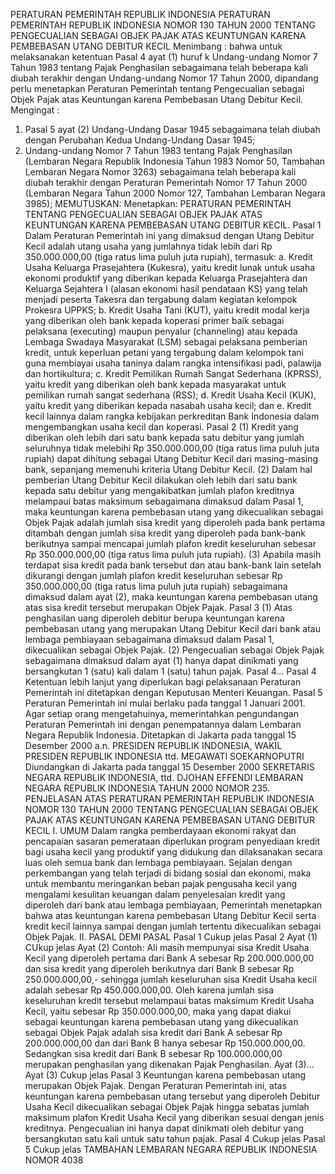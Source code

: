  PERATURAN PEMERINTAH REPUBLIK INDONESIA PERATURAN PEMERINTAH REPUBLIK INDONESIA NOMOR 130 TAHUN 2000 TENTANG PENGECUALIAN SEBAGAI OBJEK PAJAK ATAS KEUNTUNGAN KARENA PEMBEBASAN UTANG DEBITUR KECIL
Menimbang :
 bahwa untuk melaksanakan ketentuan Pasal 4 ayat (1) huruf k Undang-undang Nomor 7 Tahun 1983 tentang Pajak Penghasilan sebagaimana telah beberapa kali diubah terakhir dengan Undang-undang Nomor 17 Tahun 2000, dipandang perlu menetapkan Peraturan Pemerintah tentang Pengecualian sebagai Objek Pajak atas Keuntungan karena Pembebasan Utang Debitur Kecil.
Mengingat :

1. Pasal 5 ayat (2) Undang-Undang Dasar 1945 sebagaimana telah diubah dengan Perubahan Kedua Undang-Undang Dasar 1945;
2. Undang-undang Nomor 7 Tahun 1983 tentang Pajak Penghasilan (Lembaran Negara Republik Indonesia Tahun 1983 Nomor 50, Tambahan Lembaran Negara Nomor 3263) sebagaimana telah beberapa kali diubah terakhir dengan Peraturan Pemerintah Nomor 17 Tahun 2000 (Lembaran Negara Tahun 2000 Nomor 127, Tambahan Lembaran Negara 3985);
MEMUTUSKAN:
 Menetapkan: PERATURAN PEMERINTAH TENTANG PENGECUALIAN SEBAGAI OBJEK PAJAK ATAS KEUNTUNGAN KARENA PEMBEBASAN UTANG DEBITUR KECIL.
Pasal 1
Dalam Peraturan Pemerintah ini yang dimaksud dengan Utang Debitur Kecil adalah utang usaha yang jumlahnya tidak lebih dari Rp 350.000.000,00 (tiga ratus lima puluh juta rupiah), termasuk:
a. Kredit Usaha Keluarga Prasejahtera (Kukesra), yaitu kredit lunak untuk usaha ekonomi produktif yang diberikan kepada Keluarga Prasejahtera dan Keluarga Sejahtera I (alasan ekonomi hasil pendataan KS) yang telah menjadi peserta Takesra dan tergabung dalam kegiatan kelompok Prokesra UPPKS;
b. Kredit Usaha Tani (KUT), yaitu kredit modal kerja yang diberikan oleh bank kepada koperasi primer baik sebagai pelaksana (executing) maupun penyalur (channeling) atau kepada Lembaga Swadaya Masyarakat (LSM) sebagai pelaksana pemberian kredit, untuk keperluan petani yang tergabung dalam kelompok tani guna membiayai usaha taninya dalam rangka intensifikasi padi, palawija dan hortikultura;
c. Kredit Pemilikan Rumah Sangat Sederhana (KPRSS), yaitu kredit yang diberikan oleh bank kepada masyarakat untuk pemilikan rumah sangat sederhana (RSS);
d. Kredit Usaha Kecil (KUK), yaitu kredit yang diberikan kepada nasabah usaha kecil; dan
e. Kredit kecil lainnya dalam rangka kebijakan perkreditan Bank Indonesia dalam mengembangkan usaha kecil dan koperasi.
Pasal 2
(1) Kredit yang diberikan oleh lebih dari satu bank kepada satu debitur yang jumlah seluruhnya tidak melebihi Rp 350.000.000,00 (tiga ratus lima puluh juta rupiah) dapat dihitung sebagai Utang Debitur Kecil dari masing-masing bank, sepanjang memenuhi kriteria Utang Debitur Kecil.
(2) Dalam hal pemberian Utang Debitur Kecil dilakukan oleh lebih dari satu bank kepada satu debitur yang mengakibatkan jumlah plafon kreditnya melampaui batas maksimum sebagaimana dimaksud dalam Pasal 1, maka keuntungan karena pembebasan utang yang dikecualikan sebagai Objek Pajak adalah jumlah sisa kredit yang diperoleh pada bank pertama ditambah dengan jumlah sisa kredit yang diperoleh pada bank-bank berikutnya sampai mencapai jumlah plafon kredit keseluruhan sebesar Rp 350.000.000,00 (tiga ratus lima puluh juta rupiah).
(3) Apabila masih terdapat sisa kredit pada bank tersebut dan atau bank-bank lain setelah dikurangi dengan jumlah plafon kredit keseluruhan sebesar Rp 350.000.000,00 (tiga ratus lima puluh juta rupiah) sebagaimana dimaksud dalam ayat (2), maka keuntungan karena pembebasan utang atas sisa kredit tersebut merupakan Objek Pajak.
Pasal 3
(1) Atas penghasilan uang diperoleh debitur berupa keuntungan karena pembebasan utang yang merupakan Utang Debitur Kecil dari bank atau lembaga pembiayaan sebagaimana dimaksud dalam Pasal 1, dikecualikan sebagai Objek Pajak.
(2) Pengecualian sebagai Objek Pajak sebagaimana dimaksud dalam ayat (1) hanya dapat dinikmati yang bersangkutan 1 (satu) kali dalam 1 (satu) tahun pajak. Pasal 4...
Pasal 4
Ketentuan lebih lanjut yang diperlukan bagi pelaksanaan Peraturan Pemerintah ini ditetapkan dengan Keputusan Menteri Keuangan.
Pasal 5
Peraturan Pemerintah ini mulai berlaku pada tanggal 1 Januari 2001.
Agar setiap orang mengetahuinya, memerintahkan pengundangan Peraturan Pemerintah ini dengan penempatannya dalam Lembaran Negara Republik Indonesia. Ditetapkan di Jakarta pada tanggal 15 Desember 2000 a.n. PRESIDEN REPUBLIK INDONESIA, WAKIL PRESIDEN REPUBLIK INDONESIA ttd. MEGAWATI SOEKARNOPUTRI Diundangkan di Jakarta pada tanggal 15 Desember 2000 SEKRETARIS NEGARA REPUBLIK INDONESIA, ttd. DJOHAN EFFENDI LEMBARAN NEGARA REPUBLIK INDONESIA TAHUN 2000 NOMOR 235. PENJELASAN ATAS PERATURAN PEMERINTAH REPUBLIK INDONESIA NOMOR 130 TAHUN 2000 TENTANG PENGECUALIAN SEBAGAI OBJEK PAJAK ATAS KEUNTUNGAN KARENA PEMBEBASAN UTANG DEBITUR KECIL I. UMUM Dalam rangka pemberdayaan ekonomi rakyat dan pencapaian sasaran pemerataan diperlukan program penyediaan kredit bagi usaha kecil yang produktif yang didukung dan dilaksanakan secara luas oleh semua bank dan lembaga pembiayaan. Sejalan dengan perkembangan yang telah terjadi di bidang sosial dan ekonomi, maka untuk membantu meringankan beban pajak pengusaha kecil yang mengalami kesulitan keuangan dalam penyelesaian kredit yang diperoleh dari bank atau lembaga pembiayaan, Pemerintah menetapkan bahwa atas keuntungan karena pembebasan Utang Debitur Kecil serta kredit kecil lainnya sampai dengan jumlah tertentu dikecualikan sebagai Objek Pajak. II. PASAL DEMI PASAL
Pasal 1
Cukup jelas
Pasal 2
Ayat (1) CUkup jelas Ayat (2) Contoh: Ali masih mempunyai sisa Kredit Usaha Kecil yang diperoleh pertama dari Bank A sebesar Rp 200.000.000,00 dan sisa kredit yang diperoleh berikutnya dari Bank B sebesar Rp 250.000.000,00,- sehingga jumlah keseluruhan sisa Kredit Usaha kecil adalah sebesar Rp 450.000.000,00. Oleh karena jumlah sisa keseluruhan kredit tersebut melampaui batas maksimum Kredit Usaha Kecil, yaitu sebesar Rp 350.000.000,00, maka yang dapat diakui sebagai keuntungan karena pembebasan utang yang dikecualikan sebagai Objek Pajak adalah sisa kredit dari Bank A sebesar Rp 200.000.000,00 dan dari Bank B hanya sebesar Rp 150.000.000,00. Sedangkan sisa kredit dari Bank B sebesar Rp 100.000.000,00 merupakan penghasilan yang dikenakan Pajak Penghasilan. Ayat (3)... Ayat (3) Cukup jelas
Pasal 3
Keuntungan karena pembebasan utang merupakan Objek Pajak. Dengan Peraturan Pemerintah ini, atas keuntungan karena pembebasan utang tersebut yang diperoleh Debitur Usaha Kecil dikecualikan sebagai Objek Pajak hingga sebatas jumlah maksimum plafon Kredit Usaha Kecil yang diberikan sesuai dengan jenis kreditnya. Pengecualian ini hanya dapat dinikmati oleh debitur yang bersangkutan satu kali untuk satu tahun pajak.
Pasal 4
Cukup jelas
Pasal 5
Cukup jelas TAMBAHAN LEMBARAN NEGARA REPUBLIK INDONESIA NOMOR 4038